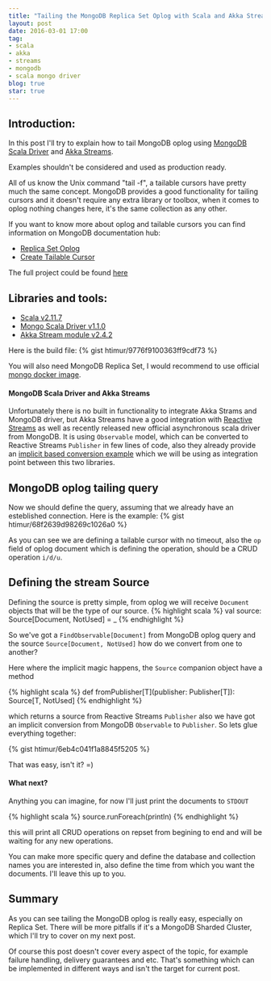 ```yaml
---
title: "Tailing the MongoDB Replica Set Oplog with Scala and Akka Streams"
layout: post
date: 2016-03-01 17:00
tag:
- scala
- akka
- streams
- mongodb
- scala mongo driver
blog: true
star: true
---
```


## Introduction:
In this post I'll try to explain how to tail MongoDB oplog using [MongoDB Scala Driver](http://mongodb.github.io/mongo-scala-driver/) and [Akka Streams](http://doc.akka.io/docs/akka/2.4.2/scala/stream/index.html).

Examples shouldn't be considered and used as production ready.

All of us know the Unix command "tail -f", a tailable cursors have pretty much the same concept. MongoDB provides a good functionality for tailing cursors and it doesn't require any extra library or toolbox, when it comes to oplog nothing changes here, it's the same collection as any other.

If you want to know more about oplog and tailable cursors you can find information on MongoDB documentation hub:

- [Replica Set Oplog](https://docs.mongodb.org/manual/core/replica-set-oplog/)
- [Create Tailable Cursor](https://docs.mongodb.org/manual/tutorial/create-tailable-cursor/)

The full project could be found [here](https://github.com/htimur/mongo_oplog_akka_streams)

## Libraries and tools:

- [Scala v2.11.7](http://www.scala-lang.org/documentation/getting-started.html)
- [Mongo Scala Driver v1.1.0](http://mongodb.github.io/mongo-scala-driver/1.1/getting-started/)
- [Akka Stream module v2.4.2](http://doc.akka.io/docs/akka/2.4.2/scala/stream/index.html)

Here is the build file:
{% gist htimur/9776f9100363ff9cdf73 %}

You will also need MongoDB Replica Set, I would recommend to use official [mongo docker image](https://hub.docker.com/_/mongo/).

#### MongoDB Scala Driver and Akka Streams

Unfortunately there is no built in functionality to integrate Akka Strams and MongoDB driver, but Akka Streams have a good integration with [Reactive Streams](http://www.reactive-streams.org/) as well as recently released new official asynchronous scala driver from MongoDB. It is using `Observable` model, which can be converted to Reactive Streams `Publisher` in few lines of code, also they already provide an [implicit based conversion example](https://github.com/mongodb/mongo-scala-driver/blob/master/examples/src/test/scala/rxStreams/Implicits.scala) which we will be using as integration point between this two libraries.

## MongoDB oplog tailing query

Now we should define the query, assuming that we already have an esteblished connection. Here is the example:
{% gist htimur/68f2639d98269c1026a0 %}

As you can see we are defining a tailable cursor with no timeout, also the `op` field of oplog document which is defining the operation, should be a CRUD operation `i/d/u`.

## Defining the stream Source

Defining the source is pretty simple, from oplog we will receive `Document` objects that will be the type of our source.
{% highlight scala %}
val source: Source[Document, NotUsed] = _
{% endhighlight %}

So we've got a `FindObservable[Document]` from MongoDB oplog query and the source `Source[Document, NotUsed]` how do we convert from one to another?

Here where the implicit magic happens, the `Source` companion object have a method

{% highlight scala %}
def fromPublisher[T](publisher: Publisher[T]): Source[T, NotUsed]
{% endhighlight %}

which returns a source from Reactive Streams `Publisher` also we have got an implicit conversion from MongoDB `Observable` to `Publisher`. So lets glue everything together:

{% gist htimur/6eb4c041f1a8845f5205 %}

That was easy, isn't it? =)

#### What next?

Anything you can imagine, for now I'll just print the documents to `STDOUT`

{% highlight scala %}
source.runForeach(println)
{% endhighlight %}

this will print all CRUD operations on repset from begining to end and will be waiting for any new operations.

You can make more specific query and define the database and collection names you are interested in, also define the time from which you want the documents. I'll leave this up to you.

## Summary

As you can see tailing the MongoDB oplog is really easy, especially on Replica Set. There will be more pitfalls if it's a MongoDB Sharded Cluster, which I'll try to cover on my next post.

Of course this post doesn't cover every aspect of the topic, for example failure handling, delivery guarantees and etc.  That's something which can be implemented in different ways and isn't the target for current post.
